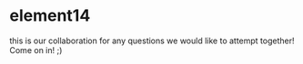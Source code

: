 # element14

this is our collaboration for any questions we would like to attempt together! Come on in! ;)
